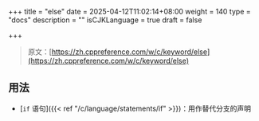 +++
title = "else"
date = 2025-04-12T11:02:14+08:00
weight = 140
type = "docs"
description = ""
isCJKLanguage = true
draft = false

+++

> 原文：[https://zh.cppreference.com/w/c/keyword/else](https://zh.cppreference.com/w/c/keyword/else)

## 用法

- [`if` 语句]({{< ref "/c/language/statements/if" >}})：用作替代分支的声明

